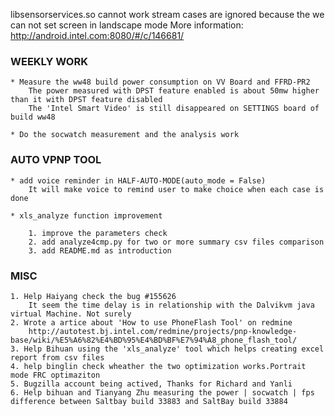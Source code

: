 libsensorservices.so cannot work
stream cases are ignored because the we can not set screen in landscape mode
More information: http://android.intel.com:8080/#/c/146681/

### WEEKLY WORK
	* Measure the ww48 build power consumption on VV Board and FFRD-PR2
		The power measured with DPST feature enabled is about 50mw higher than it with DPST feature disabled
		The 'Intel Smart Video' is still disappeared on SETTINGS board of build ww48

	* Do the socwatch measurement and the analysis work

### AUTO VPNP TOOL
	* add voice reminder in HALF-AUTO-MODE(auto_mode = False)
		It will make voice to remind user to make choice when each case is done

	* xls_analyze function improvement

		1. improve the parameters check
		2. add analyze4cmp.py for two or more summary csv files comparison
		3. add README.md as introduction



### MISC
	1. Help Haiyang check the bug #155626
		It seem the time delay is in relationship with the Dalvikvm java virtual Machine. Not surely
	2. Wrote a artice about 'How to use PhoneFlash Tool' on redmine
		http://autotest.bj.intel.com/redmine/projects/pnp-knowledge-base/wiki/%E5%A6%82%E4%BD%95%E4%BD%BF%E7%94%A8_phone_flash_tool/
	3. Help Bihuan using the 'xls_analyze' tool which helps creating excel report from csv files
	4. help binglin check wheather the two optimization works.Portrait mode FRC optimaziton
	5. Bugzilla account being actived, Thanks for Richard and Yanli
	6. Help bihuan and Tianyang Zhu measuring the power | socwatch | fps difference between Saltbay build 33883 and SaltBay build 33884


